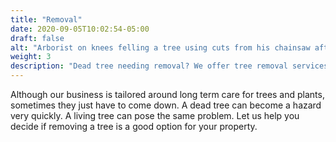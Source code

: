 ```yaml
---
title: "Removal"
date: 2020-09-05T10:02:54-05:00
draft: false
alt: "Arborist on knees felling a tree using cuts from his chainsaw after cutting a notch."
weight: 3
description: "Dead tree needing removal? We offer tree removal services when necessary."
---
```

Although our business is tailored around long term care for trees and plants, sometimes they just have to come down. A dead tree can become a hazard very quickly. A living tree can pose the same problem. Let us help you decide if removing a tree is a good option for your property.
